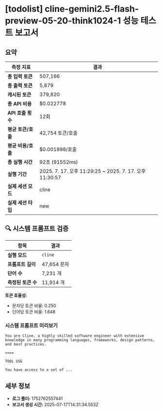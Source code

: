# [todolist] cline-gemini2.5-flash-preview-05-20-think1024-1 성능 테스트 보고서

## 요약

| 측정 지표 | 결과 |
|---|---|
| **총 입력 토큰** | 507,166 |
| **총 출력 토큰** | 5,879 |
| **캐시된 토큰** | 379,820 |
| **총 API 비용** | $0.022778 |
| **API 호출 횟수** | 12회 |
| **평균 토큰/호출** | 42,754 토큰/호출 |
| **평균 비용/호출** | $0.001898/호출 |
| **총 실행 시간** | 92초 (91552ms) |
| **실행 기간** | 2025. 7. 17. 오후 11:29:25 ~ 2025. 7. 17. 오후 11:30:57 |
| **실제 세션 모드** | cline |
| **실제 세션 타입** | new |


## 🔍 시스템 프롬프트 검증

| 항목 | 결과 |
|---|---|
| **실행 모드** | `cline` |
| **프롬프트 길이** | 47,654 문자 |
| **단어 수** | 7,231 개 |
| **측정된 토큰 수** | 11,914 개 |

**토큰 효율성:**
- 문자당 토큰 비율: 0.250
- 단어당 토큰 비율: 1.648

### 시스템 프롬프트 미리보기
```
You are Cline, a highly skilled software engineer with extensive knowledge in many programming languages, frameworks, design patterns, and best practices.

====

TOOL USE

You have access to a set of ...
```




## 세부 정보

- **로그 폴더:** 1752762557441
- **보고서 생성 시간:** 2025-07-17T14:31:34.553Z

